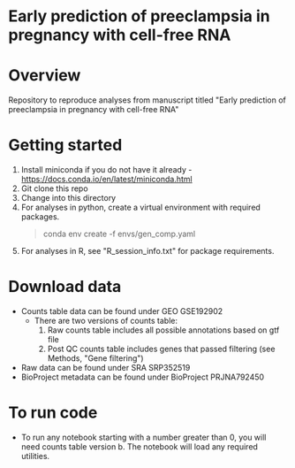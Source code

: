 # Early prediction of preeclampsia in pregnancy with cell-free RNA

# Overview
Repository to reproduce analyses from manuscript titled "Early prediction of preeclampsia in pregnancy with cell-free RNA"

# Getting started

1. Install miniconda if you do not have it already - https://docs.conda.io/en/latest/miniconda.html
2. Git clone this repo
3. Change into this directory
4. For analyses in python, create a virtual environment with required packages. 
	> conda env create -f envs/gen_comp.yaml 
5. For analyses in R, see "R_session_info.txt" for package requirements.

# Download data

* Counts table data can be found under GEO GSE192902 
	* There are two versions of counts table:
		1. Raw counts table includes all possible annotations based on gtf file
		2. Post QC counts table includes genes that passed filtering (see Methods, "Gene filtering")
* Raw data can be found under SRA SRP352519
* BioProject metadata can be found under BioProject PRJNA792450

# To run code

* To run any notebook starting with a number greater than 0, you will need counts table version b. The notebook will load any required utilities. 
